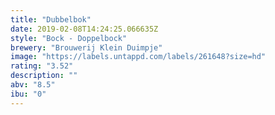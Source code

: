 ```yaml
---
title: "Dubbelbok"
date: 2019-02-08T14:24:25.066635Z
style: "Bock - Doppelbock"
brewery: "Brouwerij Klein Duimpje"
image: "https://labels.untappd.com/labels/261648?size=hd"
rating: "3.52"
description: ""
abv: "8.5"
ibu: "0"
---
```


